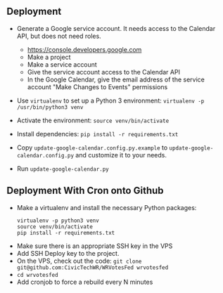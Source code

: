 Deployment
----------

- Generate a Google service account. It needs access to the Calendar API, but does not need roles. 
  + <https://console.developers.google.com>
  + Make a project
  + Make a service account
  + Give the service account access to the Calendar API
  + In the Google Calendar, give the email address of the service
  account "Make Changes to Events" permissions
- Use `virtualenv` to set up a Python 3 environment: `virtualenv -p
  /usr/bin/python3 venv`
- Activate the environment: `source venv/bin/activate`
- Install dependencies: `pip install -r requirements.txt`
- Copy `update-google-calendar.config.py.example` to `update-google-calendar.config.py` and customize it to your
  needs.

- Run `update-google-calendar.py`


Deployment With Cron onto Github
--------------------------------

- Make a virtualenv and install the necessary Python packages:
  ```
  virtualenv -p python3 venv
  source venv/bin/activate
  pip install -r requirements.txt
  ```
- Make sure there is an appropriate SSH key in the VPS
- Add SSH Deploy key to the project.
- On the VPS, check out the code:
  `git clone git@github.com:CivicTechWR/WRVotesFed wrvotesfed`
- `cd wrvotesfed`
- Add cronjob to force a rebuild every N minutes
